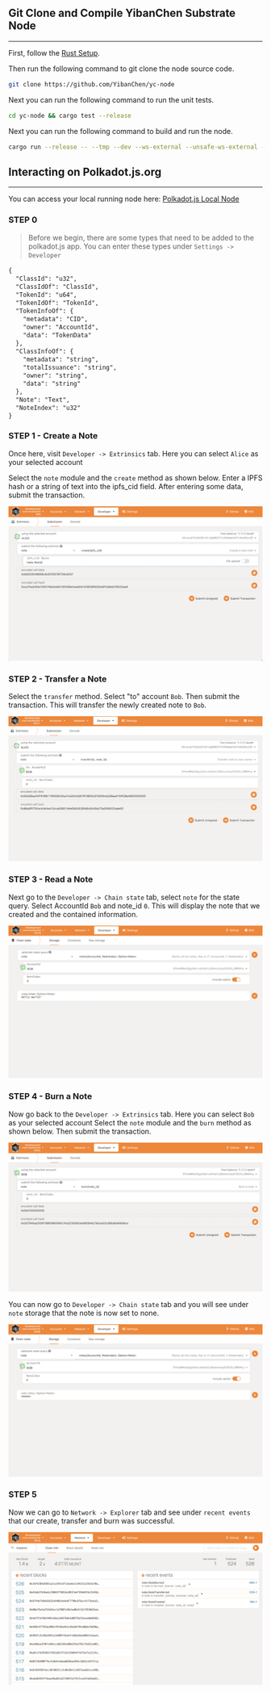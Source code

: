 ## Git Clone and Compile YibanChen Substrate Node
---
First, follow the [Rust Setup](./rust-setup.md).

Then run the following command to git clone the node source code.

```bash
git clone https://github.com/YibanChen/yc-node
```

Next you can run the following command to run the unit tests.

```bash
cd yc-node && cargo test --release
```

Next you can run the following command to build and run the node.

```bash
cargo run --release -- --tmp --dev --ws-external --unsafe-ws-external --rpc-cors=all
```

## Interacting on Polkadot.js.org
---
You can access your local running node here: [Polkadot.js Local Node](https://polkadot.js.org/apps/?rpc=ws%3A%2F%2F127.0.0.1%3A9944)

### STEP 0
>Before we begin, there are some types that need to be added to the polkadot.js app. You can enter these types under `Settings -> Developer`

```
{
  "ClassId": "u32",
  "ClassIdOf": "ClassId",
  "TokenId": "u64",
  "TokenIdOf": "TokenId",
  "TokenInfoOf": {
    "metadata": "CID",
    "owner": "AccountId",
    "data": "TokenData"
  },
  "ClassInfoOf": {
    "metadata": "string",
    "totalIssuance": "string",
    "owner": "string",
    "data": "string"
  },
  "Note": "Text",
  "NoteIndex": "u32"
}
```
### STEP 1 - Create a Note
Once here, visit `Developer -> Extrinsics` tab. Here you can select `Alice` as your selected account

Select the `note` module and the `create` method as shown below.
Enter a IPFS hash or a string of text into the ipfs_cid field.
After entering some data, submit the transaction.
<p align="center">
  <img alt="step1" src="./images/create.png">
</p>

### STEP 2 - Transfer a Note
Select the `transfer` method. Select "to" account `Bob`. Then submit the transaction. This will transfer the newly created note to `Bob`.
<p align="center">
  <img alt="step2" src="./images/transfer.png">
</p>


### STEP 3 - Read a Note
Next go to the `Developer -> Chain state` tab, select `note` for the state query. Select AccountId `Bob` and note_id `0`. This will display the note that we created and the contained information.
<p align="center">
  <img alt="step3" src="./images/read.png">
</p>

### STEP 4 - Burn a Note
Now go back to the `Developer -> Extrinsics` tab. Here you can select `Bob` as your selected account
Select the `note` module and the `burn` method as shown below. Then submit the transaction.
<p align="center">
  <img alt="step4a" src="./images/burn.png">
</p>

You can now go to `Developer -> Chain state` tab and you will see under `note` storage that the note is now set to none.
<p align="center">
  <img alt="step4b" src="./images/burnb.png">
</p>


### STEP 5
Now we can go to `Network -> Explorer` tab and see under `recent events` that our create, transfer and burn was successful.

<p align="center">
  <img alt="step5a" src="./images/chain_state.png">
</p>
